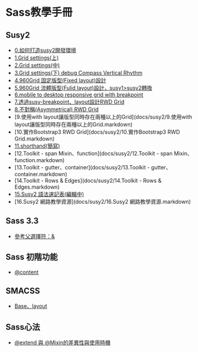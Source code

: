 Sass教學手冊
====================

Susy2
--------------------------
* [0.如何打造susy2開發環境](docs/susy2/0.如何打造susy2開發環境.markdown)
* [1.Grid settings(上)](docs/susy2/1.markdown)
* [2.Grid settings(中)](docs/susy2/2.markdown)
* [3.Grid settings(下) debug Compass Vertical Rhythm ](docs/susy2/3.markdown)
* [4.960Grid 固定版型(Fixed layout)設計](docs/susy2/4.markdown)
* [5.960Grid 流體版型(Fulid layout)設計，susy1>susy2轉換](docs/susy2/5.markdown)
* [6.mobile to desktop responsive grid with breakpoint](docs/susy2/6.markdown)
* [7.透過susy-breakpoint、layout設計RWD Grid](docs/susy2/7.markdown)
* [8.不對稱(Asymmetrical) RWD Grid](docs/susy2/8.markdown)
* [9.使用with layout讓版型同時存在兩種以上的Grid](docs/susy2/9.使用with layout讓版型同時存在兩種以上的Grid.markdown)
* [10.實作Bootstrap3 RWD Grid](docs/susy2/10.實作Bootstrap3 RWD Grid.markdown)
* [11.shorthand(簡寫)](docs/susy2/11.shorthand(簡寫).markdown)   
* [12.Toolkit - span Mixin、function](docs/susy2/12.Toolkit - span Mixin、function.markdown)   
* [13.Toolkit - gutter、container](docs/susy2/13.Toolkit - gutter、container.markdown) 
* [14.Toolkit - Rows & Edges](docs/susy2/14.Toolkit - Rows & Edges.markdown)
* [15.Susy2 語法速記表(編輯中)](docs/susy2/15.susy語法速記表.markdown)
* [16.Susy2 網路教學資源](docs/susy2/16.Susy2 網路教學資源.markdown)

 






Sass 3.3
--------------------------
* [參考父選擇符：&](docs/Sass3.3/1.markdown)

Sass 初階功能
--------------------------
* [@content](docs/Sass/@content.markdown)

SMACSS
--------------------------
* [Base、layout](docs/SMACSS/1.markdown)

Sass心法
---------------------------
* [@extend 與 @Mixin的差異性與使用時機](docs/Sass/@extend與@Mixin的使用時機.markdown)
